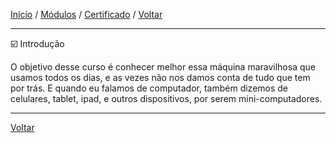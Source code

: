 [Início](https://github.com/Thalyalm/rocketseat-trilha-conectar) /
[Módulos](https://github.com/Thalyalm/rocketseat-trilha-conectar/tree/main/modulos) /
[Certificado](https://github.com/Thalyalm/rocketseat-trilha-conectar/tree/main/certificado/certificado-trilha-conectar.pdf) /
[Voltar](https://github.com/Thalyalm/rocketseat-trilha-conectar/tree/main/modulos/computador-software-e-hardware)

---

:ballot_box_with_check: Introdução

O objetivo desse curso é conhecer melhor essa máquina maravilhosa que usamos todos os dias, e as vezes não nos damos conta de tudo que tem por trás. E quando eu falamos de computador, também dizemos de celulares, tablet, ipad, e outros dispositivos, por serem mini-computadores.

---

[Voltar](https://github.com/Thalyalm/rocketseat-trilha-conectar/tree/main/aulas/computador-software-e-hardware)